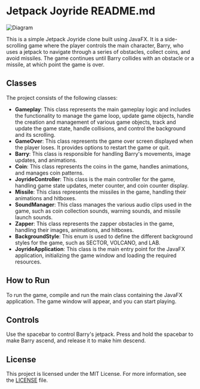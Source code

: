 # Jetpack Joyride README.md

![Diagram]("D:\Downloads\JetpackJoyrideDiagram.png")

This is a simple Jetpack Joyride clone built using JavaFX. It is a side-scrolling game where the player controls the
main character, Barry, who uses a jetpack to navigate through a series of obstacles, collect coins, and avoid missiles.
The game continues until Barry collides with an obstacle or a missile, at which point the game is over.

## Classes

The project consists of the following classes:

- **Gameplay**: This class represents the main gameplay logic and includes the functionality to manage the game loop,
  update game objects, handle the creation and management of various game objects, track and update the game state,
  handle collisions, and control the background and its scrolling.
- **GameOver**: This class represents the game over screen displayed when the player loses. It provides options to
  restart the game or quit.
- **Barry**: This class is responsible for handling Barry's movements, image updates, and animations.
- **Coin**: This class represents the coins in the game, handles animations, and manages coin patterns.
- **JoyrideController**: This class is the main controller for the game, handling game state updates, meter counter, and
  coin counter display.
- **Missile**: This class represents the missiles in the game, handling their animations and hitboxes.
- **SoundManager**: This class manages the various audio clips used in the game, such as coin collection sounds, warning
  sounds, and missile launch sounds.
- **Zapper**: This class represents the zapper obstacles in the game, handling their images, animations, and hitboxes.
- **BackgroundStyle**: This enum is used to define the different background styles for the game, such as SECTOR,
  VOLCANO, and LAB.
- **JoyrideApplication**: This class is the main entry point for the JavaFX application, initializing the game window
  and loading the required resources.

## How to Run

To run the game, compile and run the main class containing the JavaFX application. The game window will appear, and you
can start playing.

## Controls

Use the spacebar to control Barry's jetpack. Press and hold the spacebar to make Barry ascend, and release it to make
him descend.

## License

This project is licensed under the MIT License. For more information, see the [LICENSE](LICENSE) file.
